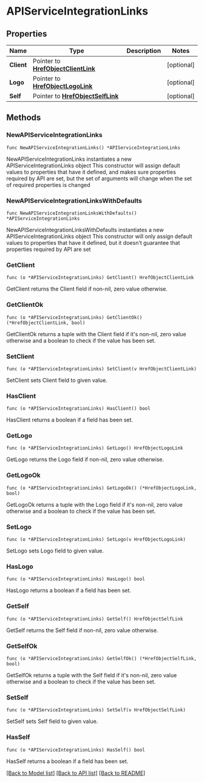 # APIServiceIntegrationLinks

## Properties

Name | Type | Description | Notes
------------ | ------------- | ------------- | -------------
**Client** | Pointer to [**HrefObjectClientLink**](HrefObjectClientLink.md) |  | [optional] 
**Logo** | Pointer to [**HrefObjectLogoLink**](HrefObjectLogoLink.md) |  | [optional] 
**Self** | Pointer to [**HrefObjectSelfLink**](HrefObjectSelfLink.md) |  | [optional] 

## Methods

### NewAPIServiceIntegrationLinks

`func NewAPIServiceIntegrationLinks() *APIServiceIntegrationLinks`

NewAPIServiceIntegrationLinks instantiates a new APIServiceIntegrationLinks object
This constructor will assign default values to properties that have it defined,
and makes sure properties required by API are set, but the set of arguments
will change when the set of required properties is changed

### NewAPIServiceIntegrationLinksWithDefaults

`func NewAPIServiceIntegrationLinksWithDefaults() *APIServiceIntegrationLinks`

NewAPIServiceIntegrationLinksWithDefaults instantiates a new APIServiceIntegrationLinks object
This constructor will only assign default values to properties that have it defined,
but it doesn't guarantee that properties required by API are set

### GetClient

`func (o *APIServiceIntegrationLinks) GetClient() HrefObjectClientLink`

GetClient returns the Client field if non-nil, zero value otherwise.

### GetClientOk

`func (o *APIServiceIntegrationLinks) GetClientOk() (*HrefObjectClientLink, bool)`

GetClientOk returns a tuple with the Client field if it's non-nil, zero value otherwise
and a boolean to check if the value has been set.

### SetClient

`func (o *APIServiceIntegrationLinks) SetClient(v HrefObjectClientLink)`

SetClient sets Client field to given value.

### HasClient

`func (o *APIServiceIntegrationLinks) HasClient() bool`

HasClient returns a boolean if a field has been set.

### GetLogo

`func (o *APIServiceIntegrationLinks) GetLogo() HrefObjectLogoLink`

GetLogo returns the Logo field if non-nil, zero value otherwise.

### GetLogoOk

`func (o *APIServiceIntegrationLinks) GetLogoOk() (*HrefObjectLogoLink, bool)`

GetLogoOk returns a tuple with the Logo field if it's non-nil, zero value otherwise
and a boolean to check if the value has been set.

### SetLogo

`func (o *APIServiceIntegrationLinks) SetLogo(v HrefObjectLogoLink)`

SetLogo sets Logo field to given value.

### HasLogo

`func (o *APIServiceIntegrationLinks) HasLogo() bool`

HasLogo returns a boolean if a field has been set.

### GetSelf

`func (o *APIServiceIntegrationLinks) GetSelf() HrefObjectSelfLink`

GetSelf returns the Self field if non-nil, zero value otherwise.

### GetSelfOk

`func (o *APIServiceIntegrationLinks) GetSelfOk() (*HrefObjectSelfLink, bool)`

GetSelfOk returns a tuple with the Self field if it's non-nil, zero value otherwise
and a boolean to check if the value has been set.

### SetSelf

`func (o *APIServiceIntegrationLinks) SetSelf(v HrefObjectSelfLink)`

SetSelf sets Self field to given value.

### HasSelf

`func (o *APIServiceIntegrationLinks) HasSelf() bool`

HasSelf returns a boolean if a field has been set.


[[Back to Model list]](../README.md#documentation-for-models) [[Back to API list]](../README.md#documentation-for-api-endpoints) [[Back to README]](../README.md)


